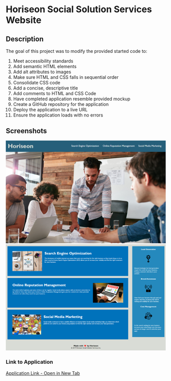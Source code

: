 # Horiseon Social Solution Services Website

## Description

The goal of this project was to modify the provided started code to:

1. Meet accessibility standards
2. Add semantic HTML elements
3. Add alt attributes to images
4. Make sure HTML and CSS falls in sequential order
5. Consolidate CSS code
6. Add a concise, descriptive title
7. Add comments to HTML and CSS Code
8. Have completed application resemble provided mockup
9. Create a GitHub repository for the application
10. Deploy the application to a live URL
11. Ensure the application loads with no errors

## Screenshots

![Header and Hero Banner Section](./Assets/Screenshot1.png)
![Content area and Footer Section](./Assets/Screenshot2.png)

### Link to Application

<a href="https://chasediet.github.io/02-Challenge-Horiseon/" target="_blank">Application Link - Open in New Tab</a>

